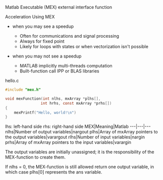 Matlab Executable (MEX) external interface function


Acceleration Using MEX
* when you may see a speedup
    * Often for communications and signal processing
    * Always for fixed point
    * Likely for loops with states or when vectorization isn't possible

* when you may not see a speedup
    * MATLAB implicitly multi-threads computation
    * Built-function call IPP or BLAS libraries

hello.c
```c
#include "mex.h"

void mexFunction(int nlhs, mxArray *plhs[],
                int hrhs, const mxArray *prhs[])
{
    mexPrintf("Hello, world!\n")
}
```

lhs: left-hand side
rhs: right-hand side
MEX|Meaning|Matlab
---|---|---
nlhs|Number of output variables|nargout
plhs|Array of mxArray pointers to the output variables|varargout
rlhs|Number of input variables|nargin
prhs|Array of mxArray pointers to the input variables|varargin

The output variables are initially unassigned; it is the responsibility of the MEX-function to create them. 

If nlhs = 0, the MEX-function is still allowed return one output variable, in which case plhs[0] represents the ans variable.

